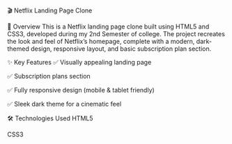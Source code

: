 
🎬 Netflix Landing Page Clone

📌 Overview
This is a Netflix landing page clone built using HTML5 and CSS3, developed during my 2nd Semester of college.
The project recreates the look and feel of Netflix’s homepage, complete with a modern, dark-themed design, responsive layout, and basic subscription plan section.

✨ Key Features
✅ Visually appealing landing page

✅ Subscription plans section

✅ Fully responsive design (mobile & tablet friendly)

✅ Sleek dark theme for a cinematic feel

🛠️ Technologies Used
HTML5

CSS3
